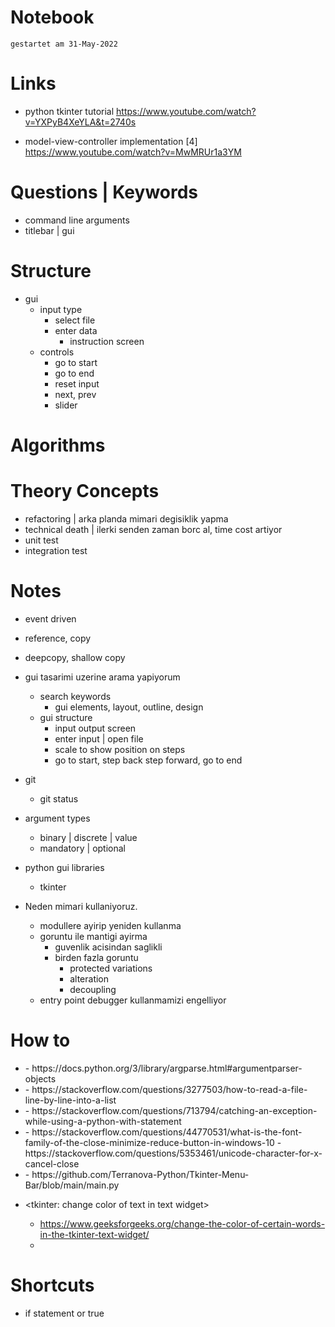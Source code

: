 # Notebook
`gestartet am 31-May-2022`

# Links
- python tkinter tutorial
    https://www.youtube.com/watch?v=YXPyB4XeYLA&t=2740s

- model-view-controller implementation [4]
    https://www.youtube.com/watch?v=MwMRUr1a3YM

# Questions | Keywords
- command line arguments
- titlebar | gui

# Structure
- gui
    - input type
        - select file
        - enter data
            - instruction screen
    - controls
        - go to start
        - go to end
        - reset input
        - next, prev
        - slider


# Algorithms

# Theory Concepts
- refactoring       | arka planda mimari degisiklik yapma
- technical death   | ilerki senden zaman borc al, time cost artiyor
- unit test
- integration test


# Notes
- event driven

- reference, copy

- deepcopy, shallow copy

- gui tasarimi uzerine arama yapiyorum
    - search keywords
        - gui elements, layout, outline, design
    - gui structure
        - input output screen
        - enter input | open file
        - scale to show position on steps
        - go to start, step back step forward, go to end

- git
    - git status

- argument types
    - binary | discrete | value
    - mandatory | optional

- python gui libraries
    - tkinter


- Neden mimari kullaniyoruz.
    - modullere ayirip yeniden kullanma
    - goruntu ile mantigi ayirma
        - guvenlik acisindan saglikli
        - birden fazla goruntu
            - protected variations
            - alteration
            - decoupling
    - entry point debugger kullanmamizi engelliyor

# How to
- <parsing command line arguments>
    - https://docs.python.org/3/library/argparse.html#argumentparser-objects

- <read file>
    - https://stackoverflow.com/questions/3277503/how-to-read-a-file-line-by-line-into-a-list

- <exception handling with with>
    - https://stackoverflow.com/questions/713794/catching-an-exception-while-using-a-python-with-statement

- <titlebar icons>
    - https://stackoverflow.com/questions/44770531/what-is-the-font-family-of-the-close-minimize-reduce-button-in-windows-10
    - https://stackoverflow.com/questions/5353461/unicode-character-for-x-cancel-close

- <custom title bar>
    - https://github.com/Terranova-Python/Tkinter-Menu-Bar/blob/main/main.py


- <tkinter: change color of text in text widget>
    - https://www.geeksforgeeks.org/change-the-color-of-certain-words-in-the-tkinter-text-widget/
    - 



# Shortcuts
- if statement or true
